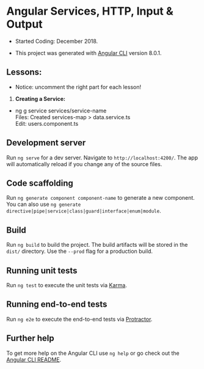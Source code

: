 # Angular Services, HTTP, Input & Output

- Started Coding: December 2018.


- This project was generated with [Angular CLI](https://github.com/angular/angular-cli) version 8.0.1.

## Lessons:

- Notice: uncomment the right part for each lesson!

1. <b>Creating a Service:</b> <br>
- ng g service services/service-name<br>
Files: Created services-map > data.service.ts <br>
Edit: users.component.ts


## Development server

Run `ng serve` for a dev server. Navigate to `http://localhost:4200/`. The app will automatically reload if you change any of the source files.

## Code scaffolding

Run `ng generate component component-name` to generate a new component. You can also use `ng generate directive|pipe|service|class|guard|interface|enum|module`.

## Build

Run `ng build` to build the project. The build artifacts will be stored in the `dist/` directory. Use the `--prod` flag for a production build.

## Running unit tests

Run `ng test` to execute the unit tests via [Karma](https://karma-runner.github.io).

## Running end-to-end tests

Run `ng e2e` to execute the end-to-end tests via [Protractor](http://www.protractortest.org/).

## Further help

To get more help on the Angular CLI use `ng help` or go check out the [Angular CLI README](https://github.com/angular/angular-cli/blob/master/README.md).
